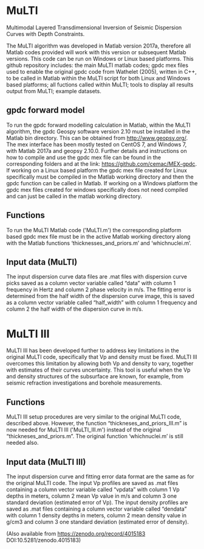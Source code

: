 # MuLTI
Multimodal Layered Transdimensional Inversion of Seismic Dispersion Curves with Depth Constraints.

The MuLTI algorithm was developed in Matlab version 2017a, therefore all Matlab codes provided will work with this version or subsequent Matlab versions. This code can be run on Windows or Linux based platforms. This github repository includes: the main MuLTI matlab codes; gpdc mex files used to enable the original gpdc code from Wathelet (2005), written in C++, to be called in Matlab within the MuLTI script for both Linux and Windows based platforms; all fuctions called within MuLTI; tools to display all results output from MuLTI; example datasets.

## gpdc forward model
To run the gpdc forward modelling calculation in Matlab, within the MuLTI algorithm, the gpdc Geospy software version 2.10 must be installed in the Matlab bin directory. This can be obtained from http://www.geopsy.org/. The mex interface has been mostly tested on CentOS 7, and Windows 7, with Matlab 2017a and geopsy 2.10.0. Further details and instructions on how to compile and use the gpdc mex file can be found in the corresponding folders and at the link: https://github.com/cemac/MEX-gpdc. If working on a Linux based platform the gpdc mex file created for Linux specifically must be compiled in the Matlab working directory and then the gpdc function can be called in Matlab. If working on a Windows platform the gpdc mex files created for windows specifically does not need compiled and can just be called in the matlab working directory. 

## Functions
To run the MuLTI Matlab code ('MuLTI.m') the corresponding platform based gpdc mex file must be in the active Matlab working directory along with the Matlab functions ‘thicknesses_and_priors.m’ and ‘whichnuclei.m’.

## Input data (MuLTI)
The input dispersion curve data files are .mat files with dispersion curve picks saved as a column vector variable called “data” with column 1 frequency in Hertz and column 2 phase velocity in m/s. The fitting error is determined from the half width of the dispersion curve image, this is saved as a column vector variable called “half_width” with column 1 frequency and column 2 the half width of the dispersion curve in m/s.

# MuLTI III
MuLTI III has been developed further to address key limitations in the original MuLTI code, specifically that Vp and density must be fixed. MuLTI III overcomes this limitation by allowing both Vp and density to vary, together with estimates of their curves uncertainty. This tool is useful when the Vp and density structures of the subsurface are known, for example, from seismic refraction investigations and borehole measurements.

## Functions
MuLTI III setup procedures are very similar to the original MuLTI code, described above. However, the function “thickneses_and_priors_III.m” is now needed for MuLTI III ('MuLTI_III.m') instead of the original “thickneses_and_priors.m”. The original function ‘whichnuclei.m’ is still needed also.

## Input data (MuLTI III)
The input dispersion curve and fitting error data format are the same as for the original MuLTI code.
The input Vp profiles are saved as .mat files containing a column vector variable called “vpdata” with column 1 Vp depths in meters, column 2 mean Vp value in m/s and column 3 one standard deviation (estimated error of Vp).
The input density profiles are saved as .mat files containing a column vector variable called “dendata” with column 1 density depths in meters, column 2 mean density value in g/cm3 and column 3 one standard deviation (estimated error of density).

(Also available from https://zenodo.org/record/4015183 DOI:10.5281/zenodo.4015183)
